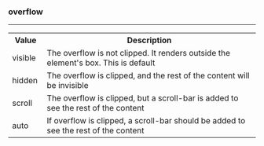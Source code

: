 ### overflow
---

<div class="w3-responsive">
<table class="w3-table-all notranslate">
  <tbody><tr>
    <th style="width:14%">Value</th>
    <th>Description</th>
  </tr>
  <tr>
    <td>visible</td>
    <td>The overflow is not clipped. It renders outside the element's box. This is default</td>
  </tr>
  <tr>
    <td>hidden</td>
    <td>The overflow is clipped, and the rest of the content&nbsp;will be invisible</td>
  </tr>
  <tr>
    <td>scroll</td>
    <td>The overflow is clipped, but a scroll-bar is added to see the rest of the content</td>
  </tr>
  <tr>
    <td>auto</td>
    <td>If overflow is clipped, a
      scroll-bar should be added to see the rest of the content</td>
  </tr>
  
</tbody></table>
</div>
